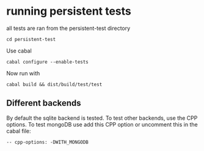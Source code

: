 # running persistent tests

all tests are ran from the persistent-test directory

    cd persistent-test

Use cabal

    cabal configure --enable-tests

Now run with

    cabal build && dist/build/test/test

## Different backends

By default the sqlite backend is tested.
To test other backends, use the CPP options. To test mongoDB use add this CPP option or uncomment this in the cabal file:

    -- cpp-options: -DWITH_MONGODB
